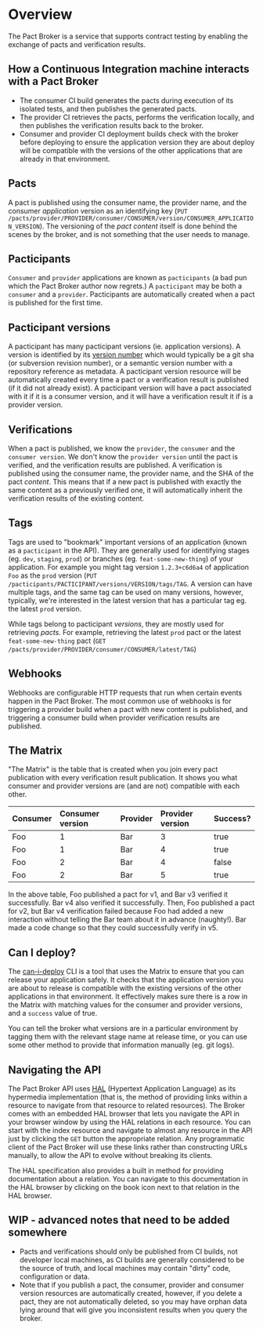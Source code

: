 # Overview

The Pact Broker is a service that supports contract testing by enabling the exchange of pacts and verification results.

## How a Continuous Integration machine interacts with a Pact Broker

* The consumer CI build generates the pacts during execution of its isolated tests, and then publishes the generated pacts.
* The provider CI retrieves the pacts, performs the verification locally, and then publishes the verification results back to the broker.
* Consumer and provider CI deployment builds check with the broker before deploying to ensure the application version they are about deploy will be compatible with the versions of the other applications that are already in that environment.

## Pacts

A pact is published using the consumer name, the provider name, and the consumer _application_ version as an identifying key \(`PUT /pacts/provider/PROVIDER/consumer/CONSUMER/version/CONSUMER_APPLICATION_VERSION`\). The versioning of the _pact content_ itself is done behind the scenes by the broker, and is not something that the user needs to manage.

## Pacticipants

`Consumer` and `provider` applications are known as `pacticipants` \(a bad pun which the Pact Broker author now regrets.\) A `pacticipant` may be both a `consumer` and a `provider`. Pacticipants are automatically created when a pact is published for the first time.

## Pacticipant versions

A pacticipant has many pacticipant versions \(ie. application versions\). A version is identified by its [version number](pacticipant_version_numbers.md) which would typically be a git sha \(or subversion revision number\), or a semantic version number with a repository reference as metadata. A pacticipant version resource will be automatically created every time a pact or a verification result is published \(if it did not already exist\). A pacticipant version will have a pact associated with it if it is a consumer version, and it will have a verification result it if is a provider version.

## Verifications

When a pact is published, we know the `provider`, the `consumer` and the `consumer version`. We don't know the `provider version` until the pact is verified, and the verification results are published. A verification is published using the consumer name, the provider name, and the SHA of the pact _content_. This means that if a new pact is published with exactly the same content as a previously verified one, it will automatically inherit the verification results of the existing content.

## Tags

Tags are used to "bookmark" important versions of an application \(known as a `pacticipant` in the API\). They are generally used for identifying stages \(eg. `dev`, `staging`, `prod`\) or branches \(eg. `feat-some-new-thing`\) of your application. For example you might tag version `1.2.3+c6d6a4` of application `Foo` as the `prod` version \(`PUT /pacticipants/PACTICIPANT/versions/VERSION/tags/TAG`. A version can have multiple tags, and the same tag can be used on many versions, however, typically, we're interested in the latest version that has a particular tag eg. the latest `prod` version.

While tags belong to pacticipant _versions_, they are mostly used for retrieving _pacts_. For example, retrieving the latest `prod` pact or the latest `feat-some-new-thing` pact \(`GET /pacts/provider/PROVIDER/consumer/CONSUMER/latest/TAG`\)

## Webhooks

Webhooks are configurable HTTP requests that run when certain events happen in the Pact Broker. The most common use of webhooks is for triggering a provider build when a pact with new content is published, and triggering a consumer build when provider verification results are published.

## The Matrix

"The Matrix" is the table that is created when you join every pact publication with every verification result publication. It shows you what consumer and provider versions are \(and are not\) compatible with each other.

| Consumer | Consumer version | Provider | Provider version | Success? |
| :--- | :--- | :--- | :--- | :--- |
| Foo | 1 | Bar | 3 | true |
| Foo | 1 | Bar | 4 | true |
| Foo | 2 | Bar | 4 | false |
| Foo | 2 | Bar | 5 | true |

In the above table, Foo published a pact for v1, and Bar v3 verified it successfully. Bar v4 also verified it successfully. Then, Foo published a pact for v2, but Bar v4 verification failed because Foo had added a new interaction without telling the Bar team about it in advance \(naughty!\). Bar made a code change so that they could successfully verify in v5.

## Can I deploy?

The [can-i-deploy](https://github.com/pact-foundation/pact_broker-client#can-i-deploy) CLI is a tool that uses the Matrix to ensure that you can release your application safely. It checks that the application version you are about to release is compatible with the existing versions of the other applications in that environment. It effectively makes sure there is a row in the Matrix with matching values for the consumer and provider versions, and a `success` value of true.

You can tell the broker what versions are in a particular environment by tagging them with the relevant stage name at release time, or you can use some other method to provide that information manually \(eg. git logs\).

## Navigating the API

The Pact Broker API uses [HAL](http://stateless.co/hal_specification.html) \(Hypertext Application Language\) as its hypermedia implementation \(that is, the method of providing links within a resource to navigate from that resource to related resources\). The Broker comes with an embedded HAL browser that lets you navigate the API in your browser window by using the HAL relations in each resource. You can start with the index resource and navigate to almost any resource in the API just by clicking the `GET` button the appropriate relation. Any programmatic client of the Pact Broker will use these links rather than constructing URLs manually, to allow the API to evolve without breaking its clients.

The HAL specification also provides a built in method for providing documentation about a relation. You can navigate to this documentation in the HAL browser by clicking on the book icon next to that relation in the HAL browser.

## WIP - advanced notes that need to be added somewhere

* Pacts and verifications should only be published from CI builds, not developer local machines, as CI builds are generally considered to be the source of truth, and local machines may contain "dirty" code, configuration or data.
* Note that if you publish a pact, the consumer, provider and consumer version resources are automatically created, however, if you delete a pact, they are not automatically deleted, so you may have orphan data lying around that will give you inconsistent results when you query the broker.

